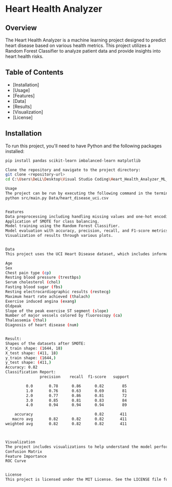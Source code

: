 # Heart Health Analyzer

## Overview
The Heart Health Analyzer is a machine learning project designed to predict heart disease based on various health metrics. This project utilizes a Random Forest Classifier to analyze patient data and provide insights into heart health risks.

## Table of Contents
- [Installation]
- [Usage]
- [Features]
- [Data]
- [Results]
- [Visualization]
- [License]

## Installation
To run this project, you'll need to have Python and the following packages installed:

```bash
pip install pandas scikit-learn imbalanced-learn matplotlib

Clone the repository and navigate to the project directory:
git clone <repository-url>
cd C:\Users\DeLL\Desktop\Visual Studio Coding\Heart_Health_Analyzer_ML_Project

Usage
The project can be run by executing the following command in the terminal:
python src/main.py Data/heart_disease_uci.csv


Features
Data preprocessing including handling missing values and one-hot encoding of categorical variables.
Application of SMOTE for class balancing.
Model training using the Random Forest Classifier.
Model evaluation with accuracy, precision, recall, and F1-score metrics.
Visualization of results through various plots.


Data
This project uses the UCI Heart Disease dataset, which includes information such as:

Age
Sex
Chest pain type (cp)
Resting blood pressure (trestbps)
Serum cholesterol (chol)
Fasting blood sugar (fbs)
Resting electrocardiographic results (restecg)
Maximum heart rate achieved (thalach)
Exercise induced angina (exang)
Oldpeak
Slope of the peak exercise ST segment (slope)
Number of major vessels colored by fluoroscopy (ca)
Thalassemia (thal)
Diagnosis of heart disease (num)


Result:
Shapes of the datasets after SMOTE:
X_train shape: (1644, 18)
X_test shape: (411, 18)
y_train shape: (1644,)
y_test shape: (411,)
Accuracy: 0.82
Classification Report:
               precision    recall  f1-score   support

         0.0       0.78      0.86      0.82        85
         1.0       0.76      0.63      0.69        81
         2.0       0.77      0.86      0.81        72
         3.0       0.85      0.81      0.83        84
         4.0       0.94      0.94      0.94        89

    accuracy                           0.82       411
   macro avg       0.82      0.82      0.82       411
weighted avg       0.82      0.82      0.82       411



Visualization
The project includes visualizations to help understand the model performance and data distribution. These visualizations include:
Confusion Matrix
Feature Importance
ROC Curve


License
This project is licensed under the MIT License. See the LICENSE file for details.
